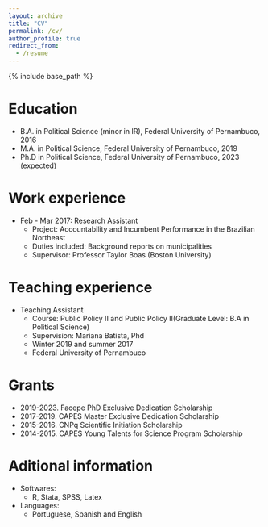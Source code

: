 ```yaml
---
layout: archive
title: "CV"
permalink: /cv/
author_profile: true
redirect_from:
  - /resume
---
```


{% include base_path %}

Education
======
* B.A. in Political Science (minor in IR), Federal University of Pernambuco, 2016
* M.A. in Political Science, Federal University of Pernambuco, 2019
* Ph.D in Political Science, Federal University of Pernambuco, 2023 (expected)

Work experience
======
* Feb - Mar 2017: Research Assistant
  * Project: Accountability and Incumbent Performance in the Brazilian Northeast
  * Duties included: Background reports on  municipalities
  * Supervisor: Professor Taylor Boas (Boston University)

Teaching experience
======
* Teaching Assistant
  * Course: Public Policy II and Public Policy II(Graduate Level: B.A in Political Science)
  * Supervision: Mariana Batista, Phd
  * Winter 2019 and summer 2017
  * Federal University of Pernambuco

Grants
======
  * 2019-2023. Facepe PhD Exclusive Dedication Scholarship
  * 2017-2019. CAPES Master Exclusive Dedication Scholarship 
  * 2015-2016. CNPq Scientific Initiation Scholarship
  * 2014-2015. CAPES Young Talents for Science Program Scholarship

Aditional information
======
* Softwares:
  * R, Stata, SPSS, Latex
* Languages:
  * Portuguese, Spanish and English

